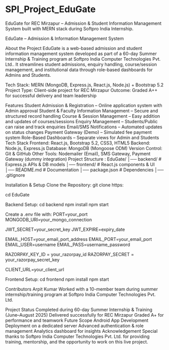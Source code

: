 # SPI_Project_EduGate
EduGate for REC Mirzapur – Admission &amp; Student Information Management System built with MERN stack during Softpro India Internship.

EduGate – Admission & Information Management System

About the Project
EduGate is a web-based admission and student information management system developed as part of a 60-day Summer Internship & Training program at Softpro India Computer Technologies Pvt. Ltd..
It streamlines student admissions, enquiry handling, course/session management, and institutional data through role-based dashboards for Admins and Students.

Tech Stack: MERN (MongoDB, Express.js, React.js, Node.js) + Bootstrap 5.2
Project Type: Client-side project for REC Mirzapur
Outcome: Graded A++ for successful delivery and team leadership

Features
Student Admission & Registration – Online application system with Admin approval
Student & Faculty Information Management – Secure and structured record handling
Course & Session Management – Easy addition and updates of courses/sessions
Enquiry Management – Students/Public can raise and track enquiries
Email/SMS Notifications – Automated updates on status changes
Payment Gateway (Demo) – Simulated fee payment system
Role-Based Dashboards – Separate views for Admin and Students
Tech Stack
Frontend: React.js, Bootstrap 5.2, CSS3, HTML5
Backend: Node.js, Express.js
Database: MongoDB (Mongoose ODM)
Version Control: Git & GitHub
Other Tools: Nodemailer (Email), SMS Gateway, Payment Gateway (dummy integration)
Project Structure :
EduGate/ │── backend/ # Express.js APIs & DB models │── frontend/ # React.js components & UI │── README.md # Documentation │── package.json # Dependencies │── .gitignore

Installation & Setup
Clone the Repository:
git clone https: 

cd EduGate

Backend Setup: cd backend npm install npm start

Create a .env file with: PORT=your_port MONGODB_URI=your_mongo_connection

JWT_SECRET=your_secret_key JWT_EXPIRE=expiry_date

EMAIL_HOST=your_email_port_address EMAIL_PORT=your_email_port EMAIL_USER=username EMAIL_PASS=username_password

RAZORPAY_KEY_ID = your_razorpay_id RAZORPAY_SECRET = your_razorpay_secret_key

CLIENT_URL=your_client_url

Frontend Setup: cd frontend npm install npm start

Contributors
Arpit Kumar Worked with a 10-member team during summer internship/training program at Softpro India Computer Technologies Pvt. Ltd.

Project Status
Completed during 60-day Summer Internship & Training (June–August 2025)
Delivered successfully for REC Mirzapur
Graded A+ for performance and teamwork
Future Scope
Android App Development
Deployment on a dedicated server
Advanced authentication & role management
Analytics dashboard for insights
Acknowledgement
Special thanks to Softpro India Computer Technologies Pvt. Ltd. for providing training, mentorship, and the opportunity to work on this live project.
